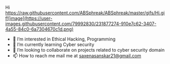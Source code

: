 Hi https://raw.githubusercontent.com/ABSphreak/ABSphreak/master/gifs/Hi.gif![image](https://user-images.githubusercontent.com/79992830/231877274-910e7c62-3407-4a55-84c0-6a7304670c1d.png)

- 👀 I’m interested in Ethical Hacking, Programming
- 🌱 I’m currently learning Cyber security
- 💞️ I’m looking to collaborate on projects related to cyber security domain
- 📫 How to reach me mail me at saxenasanskar21@gmail.com

<!---
SS21022001/SS21022001 is a ✨ special ✨ repository because its `README.md` (this file) appears on your GitHub profile.
You can click the Preview link to take a look at your changes.
--->
